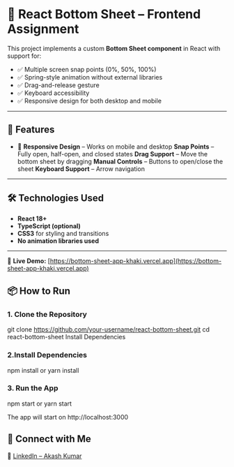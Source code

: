 # 📱 React Bottom Sheet – Frontend Assignment

This project implements a custom **Bottom Sheet component** in React with support for:

- ✅ Multiple screen snap points (0%, 50%, 100%)
- ✅ Spring-style animation without external libraries
- ✅ Drag-and-release gesture
- ✅ Keyboard accessibility 
- ✅ Responsive design for both desktop and mobile

---

## 🚀 Features

- 📱 **Responsive Design** – Works on mobile and desktop
  **Snap Points** – Fully open, half-open, and closed states
  **Drag Support** – Move the bottom sheet by dragging
  **Manual Controls** – Buttons to open/close the sheet
  **Keyboard Support** – Arrow navigation

---

## 🛠️ Technologies Used

- **React 18+**
- **TypeScript (optional)**
- **CSS3** for styling and transitions
- **No animation libraries used**

---
🔗 **Live Demo:** [https://bottom-sheet-app-khaki.vercel.app](https://bottom-sheet-app-khaki.vercel.app)
## 📦 How to Run

### 1. Clone the Repository

git clone https://github.com/your-username/react-bottom-sheet.git
cd react-bottom-sheet
Install Dependencies

### 2.Install Dependencies
npm install
or
yarn install


### 3. Run the App

npm start
or
yarn start

The app will start on http://localhost:3000

## 🤝 Connect with Me

🔗 [LinkedIn – Akash Kumar](https://www.linkedin.com/in/nitianakash/)


